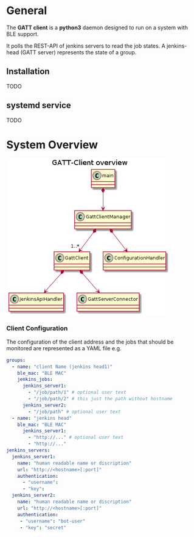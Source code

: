 # General

The **GATT client** is a **python3** daemon designed to run on a system with BLE support.

It polls the REST-API of jenkins servers to read the job states.
A jenkins-head (GATT server) represents the state of a group.

## Installation

TODO

## systemd service

TODO


# System Overview

![Class Diagram](./docs/diagrams/out/ClassDiagramOverview/GATT-Client_overview.png)


### Client Configuration
The configuration of the client address and the jobs that should be monitored are represented as a YAML file e.g.
```yaml
groups:
  - name: "client Name (jenkins head1)"
    ble_mac: "BLE MAC"
    jenkins_jobs:
      jenkins_server1:
        - "/job/path/1" # optional user text
        - "/job/path/2" # this just the path without hostname
      jenkins_server2:
        - "/job/path" # optional user text
  - name: "jenkins head"
    ble_mac: "BLE MAC"
      jenkins_server1:
        - "http://..." # optional user text
        - "http://..."
jenkins_servers:
  jenkins_server1:
    name: "human readable name or discription"
    url: "http://<hostname>[:port]"
    authentication:
      - "username":
      - "key":
  jenkins_server2:
    name: "human readable name or discription"
    url: "http://<hostname>[:port]"
    authentication:
     - "username": "bot-user"
     - "key": "secret"
```
